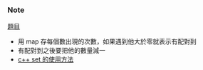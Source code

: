 ### Note
[題目](https://leetcode.com/problems/intersection-of-two-arrays-ii/description/)

- 用 map 存每個數出現的次數，如果遇到他大於零就表示有配對到
- 有配對到之後要把他的數量減一
- [c++ set 的使用方法](https://yuihuang.com/cpp-stl-set/)